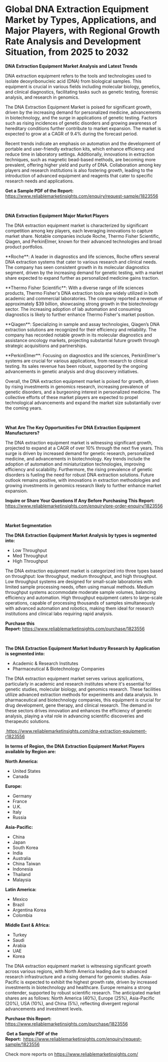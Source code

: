 <p><h1>Global DNA Extraction Equipment Market by Types, Applications, and Major Players, with Regional Growth Rate Analysis and Development Situation, from 2025 to 2032</h1></p><p><strong>DNA Extraction Equipment Market Analysis and Latest Trends</strong></p>
<p><p>DNA extraction equipment refers to the tools and technologies used to isolate deoxyribonucleic acid (DNA) from biological samples. This equipment is crucial in various fields including molecular biology, genetics, and clinical diagnostics, facilitating tasks such as genetic testing, forensic analysis, and research in genomics. </p><p>The DNA Extraction Equipment Market is poised for significant growth, driven by the increasing demand for personalized medicine, advancements in biotechnology, and the surge in applications of genetic testing. Factors such as rising incidences of genetic disorders and growing awareness of hereditary conditions further contribute to market expansion. The market is expected to grow at a CAGR of 9.4% during the forecast period.</p><p>Recent trends indicate an emphasis on automation and the development of portable and user-friendly extraction kits, which enhance efficiency and reduce time in laboratory settings. Additionally, innovations in extraction techniques, such as magnetic bead-based methods, are becoming more prevalent, offering higher yield and purity of DNA. Collaboration among key players and research institutions is also fostering growth, leading to the introduction of advanced equipment and reagents that cater to specific research needs and applications.</p></p>
<p><strong>Get a Sample PDF of the Report:&nbsp;</strong> <a href="https://www.reliablemarketinsights.com/enquiry/request-sample/1823556?utm_campaign=2660&utm_medium=2&utm_source=Github&utm_content=ia&utm_term=03032025&utm_id=dna-extraction-equipment">https://www.reliablemarketinsights.com/enquiry/request-sample/1823556</a></p>
<p>&nbsp;</p>
<p><strong>DNA Extraction Equipment Major Market Players</strong></p>
<p><p>The DNA extraction equipment market is characterized by significant competition among key players, each leveraging innovations to capture market share. Notable companies include Roche, Thermo Fisher Scientific, Qiagen, and PerkinElmer, known for their advanced technologies and broad product portfolios.</p><p>**Roche**: A leader in diagnostics and life sciences, Roche offers several DNA extraction systems that cater to various research and clinical needs. The company has seen consistent growth in its molecular diagnostics segment, driven by the increasing demand for genetic testing, with a market share expected to expand further as personalized medicine gains traction.</p><p>**Thermo Fisher Scientific**: With a diverse range of life sciences products, Thermo Fisher's DNA extraction tools are widely utilized in both academic and commercial laboratories. The company reported a revenue of approximately $39 billion, showcasing strong growth in the biotechnology sector. The increasing adoption of lab automation and consuming diagnostics is likely to further enhance Thermo Fisher's market position.</p><p>**Qiagen**: Specializing in sample and assay technologies, Qiagen’s DNA extraction solutions are recognized for their efficiency and reliability. The company has recorded notable growth in its molecular diagnostics and assistance oncology markets, projecting substantial future growth through strategic acquisitions and partnerships.</p><p>**PerkinElmer**: Focusing on diagnostics and life sciences, PerkinElmer's systems are crucial for various applications, from research to clinical testing. Its sales revenue has been robust, supported by the ongoing advancements in genetic analysis and drug discovery initiatives.</p><p>Overall, the DNA extraction equipment market is poised for growth, driven by rising investments in genomics research, increasing prevalence of genetic disorders, and a burgeoning interest in personalized medicine. The collective efforts of these market players are expected to propel technological advancements and expand the market size substantially over the coming years.</p></p>
<p>&nbsp;</p>
<p><strong>What Are The Key Opportunities For DNA Extraction Equipment Manufacturers?</strong></p>
<p><p>The DNA extraction equipment market is witnessing significant growth, projected to expand at a CAGR of over 10% through the next five years. This surge is driven by increased demand for genetic research, personalized medicine, and advancements in biotechnology. Key trends include the adoption of automation and miniaturization technologies, improving efficiency and scalability. Furthermore, the rising prevalence of genetic disorders is fueling the need for robust DNA extraction solutions. Future outlook remains positive, with innovations in extraction methodologies and growing investments in genomics research likely to further enhance market expansion.</p></p>
<p><strong>Inquire or Share Your Questions If Any Before Purchasing This Report:</strong> <a href="https://www.reliablemarketinsights.com/enquiry/pre-order-enquiry/1823556?utm_campaign=2660&utm_medium=2&utm_source=Github&utm_content=ia&utm_term=03032025&utm_id=dna-extraction-equipment">https://www.reliablemarketinsights.com/enquiry/pre-order-enquiry/1823556</a></p>
<p>&nbsp;</p>
<p><strong>Market Segmentation</strong></p>
<p><strong>The DNA Extraction Equipment Market Analysis by types is segmented into:</strong></p>
<p><ul><li>Low Throughput</li><li>Med Throughput</li><li>High Throughput</li></ul></p>
<p><p>The DNA extraction equipment market is categorized into three types based on throughput: low throughput, medium throughput, and high throughput. Low throughput systems are designed for small-scale laboratories with limited sample processing needs, often using manual methods. Medium throughput systems accommodate moderate sample volumes, balancing efficiency and automation. High throughput equipment caters to large-scale operations, capable of processing thousands of samples simultaneously with advanced automation and robotics, making them ideal for research institutions and clinical labs requiring rapid analysis.</p></p>
<p><strong>Purchase this Report:&nbsp;</strong><a href="https://www.reliablemarketinsights.com/purchase/1823556?utm_campaign=2660&utm_medium=2&utm_source=Github&utm_content=ia&utm_term=03032025&utm_id=dna-extraction-equipment">https://www.reliablemarketinsights.com/purchase/1823556</a></p>
<p>&nbsp;</p>
<p><strong>The DNA Extraction Equipment Market Industry Research by Application is segmented into:</strong></p>
<p><ul><li>Academic & Research Institutes</li><li>Pharmaceutical & Biotechnology Companies</li></ul></p>
<p><p>The DNA extraction equipment market serves various applications, particularly in academic and research institutes where it's essential for genetic studies, molecular biology, and genomics research. These facilities utilize advanced extraction methods for experiments and data analysis. In pharmaceutical and biotechnology companies, this equipment is crucial for drug development, gene therapy, and clinical research. The demand in these sectors drives innovation and enhances the efficiency of genetic analysis, playing a vital role in advancing scientific discoveries and therapeutic solutions.</p></p>
<p><a href="https://www.reliablemarketinsights.com/dna-extraction-equipment-r1823556?utm_campaign=2660&utm_medium=2&utm_source=Github&utm_content=ia&utm_term=03032025&utm_id=dna-extraction-equipment">&nbsp;https://www.reliablemarketinsights.com/dna-extraction-equipment-r1823556</a></p>
<p><strong>In terms of Region, the DNA Extraction Equipment Market Players available by Region are:</strong></p>
<p>
    <p> <strong> North America: </strong>
        <ul>
            <li>United States</li>
            <li>Canada</li>
        </ul>
        </p> 
    <p> <strong> Europe: </strong>
        <ul>
            <li>Germany</li>
            <li>France</li>
            <li>U.K.</li>
            <li>Italy</li>
            <li>Russia</li>
        </ul>
        </p> 
    <p> <strong> Asia-Pacific: </strong>
        <ul>
            <li>China</li>
            <li>Japan</li>
            <li>South Korea</li>
            <li>India</li>
            <li>Australia</li>
            <li>China Taiwan</li>
            <li>Indonesia</li>
            <li>Thailand</li>
            <li>Malaysia</li>
        </ul>
        </p> 
    <p> <strong> Latin America: </strong>
        <ul>
            <li>Mexico</li>
            <li>Brazil</li>
            <li>Argentina Korea</li>
            <li>Colombia</li>
        </ul>
        </p> 
    <p> <strong> Middle East & Africa: </strong>
        <ul>
            <li>Turkey</li>
            <li>Saudi</li>
            <li>Arabia</li>
            <li>UAE</li>
            <li>Korea</li>
        </ul>
    </p>
    </p>
<p><p>The DNA extraction equipment market is witnessing significant growth across various regions, with North America leading due to advanced research infrastructure and a rising demand for genomic studies. Asia-Pacific is expected to exhibit the highest growth rate, driven by increased investments in biotechnology and healthcare. Europe remains a strong contender, supported by robust scientific research. The anticipated market shares are as follows: North America (40%), Europe (25%), Asia-Pacific (20%), USA (10%), and China (5%), reflecting divergent regional advancements and investment levels.</p></p>
<p><strong>Purchase this Report: </strong><a href="https://www.reliablemarketinsights.com/purchase/1823556?utm_campaign=2660&utm_medium=2&utm_source=Github&utm_content=ia&utm_term=03032025&utm_id=dna-extraction-equipment">https://www.reliablemarketinsights.com/purchase/1823556</a></p>
<p>&nbsp;<strong>Get a Sample PDF of the Report:&nbsp;&nbsp;</strong><a href="https://www.reliablemarketinsights.com/enquiry/request-sample/1823556?utm_campaign=2660&utm_medium=2&utm_source=Github&utm_content=ia&utm_term=03032025&utm_id=dna-extraction-equipment">https://www.reliablemarketinsights.com/enquiry/request-sample/1823556</a></p>
<p><strong></strong></p>
<p>Check more reports on <a href="https://www.reliablemarketinsights.com/?utm_campaign=2660&utm_medium=2&utm_source=Github&utm_content=ia&utm_term=03032025&utm_id=dna-extraction-equipment">https://www.reliablemarketinsights.com/</a></p>